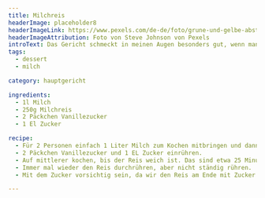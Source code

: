```yaml
---
title: Milchreis
headerImage: placeholder8
headerImageLink: https://www.pexels.com/de-de/foto/grune-und-gelbe-abstrakte-malerei-4943165/
headerImageAttribution: Foto von Steve Johnson von Pexels
introText: Das Gericht schmeckt in meinen Augen besonders gut, wenn man den Fisch pochiert und nicht brät. Dafür einfach die Pfanne gut mit heissem Wasser und ein wenig Weisswein füllen und den Fisch mit der Hautseite nach oben ins kochende Wasser legen. Nach 10 bis 15 Minuten sollte der Lachs dann durch sein. Diese Garmethode ist fettfrei und sehr schmackhaft. Ausserdem müffelt die Wohnung danach nicht nach gebratenem Fisch.
tags:
  - dessert
  - milch

category: hauptgericht

ingredients:
  - 1l Milch
  - 250g Milchreis
  - 2 Päckchen Vanillezucker
  - 1 El Zucker

recipe:
  - Für 2 Personen einfach 1 Liter Milch zum Kochen mitbringen und dann 250g Milchreis einrühren.
  - 2 Päckchen Vanillezucker und 1 EL Zucker einrühren.
  - Auf mittlerer kochen, bis der Reis weich ist. Das sind etwa 25 Minuten.
  - Immer mal wieder den Reis durchrühren, aber nicht ständig rühren.
  - Mit dem Zucker vorsichtig sein, da wir den Reis am Ende mit Zucker und Zimt oder Apfelbrei oder ähnlichem essen, das genügend Zucker besitzt.

---
```

